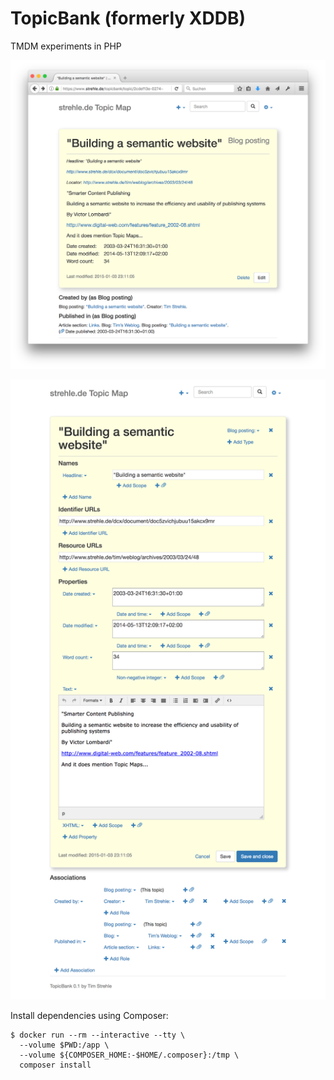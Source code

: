 TopicBank (formerly XDDB)
=========================

TMDM experiments in PHP

![View Topic screenshot](screenshot_view_topic.png)

![Edit Topic screenshot](screenshot_edit_topic.png)

Install dependencies using Composer:

```
$ docker run --rm --interactive --tty \
  --volume $PWD:/app \
  --volume ${COMPOSER_HOME:-$HOME/.composer}:/tmp \
  composer install
```

